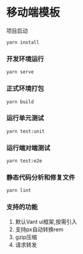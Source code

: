 # 移动端模板

项目启动

```
yarn install
```

### 开发环境运行
```
yarn serve
```

### 正式环境打包
```
yarn build
```

### 运行单元测试
```
yarn test:unit
```

### 运行端对端测试
```
yarn test:e2e
```

### 静态代码分析和修复文件
```
yarn lint
```
### 支持的功能

1. 默认Vant ui框架,按需引入
2. 支持px自动转换rem
3. gzip压缩
4. 请求转发

